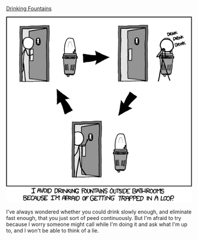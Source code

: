 [Drinking Fountains](https://xkcd.com/986)

![Drinking Fountains](./random_comic.png)

I've always wondered whether you could drink slowly enough, and eliminate fast enough, that you just sort of peed continuously. But I'm afraid to try because I worry someone might call while I'm doing it and ask what I'm up to, and I won't be able to think of a lie.

